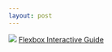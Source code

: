 ```yaml
---
layout: post
---
```


<img style="max-width: 350px" src="./images/flexbox.png">

<a href="https://www.joshwcomeau.com/css/interactive-guide-to-flexbox/">
    Flexbox Interactive Guide
</a>